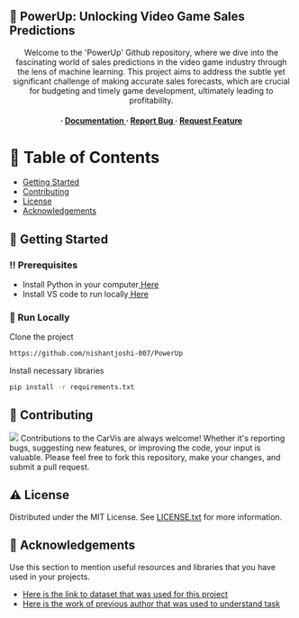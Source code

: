 ## :star2: PowerUp: Unlocking Video Game Sales Predictions
<div align='center'>

<p>Welcome to the 'PowerUp' Github repository, where we dive into the fascinating world of sales predictions in the video game industry through the lens of machine learning. This project aims to address the subtle yet significant challenge of making accurate sales forecasts, which are crucial for budgeting and timely game development, ultimately leading to profitability.</p>
<h4> <span> · </span> <a href="https://github.com/nishantjoshi-007/PowerUp/blob/master/README.md"> Documentation </a> <span> · </span> <a href="https://github.com/nishantjoshi-007/PowerUp/issues"> Report Bug </a> <span> · </span> <a href="https://github.com/nishantjoshi-007/PowerUp/issues"> Request Feature </a> </h4>

</div>


# :notebook_with_decorative_cover: Table of Contents
- [Getting Started](#toolbox-getting-started)
- [Contributing](#wave-contributing)
- [License](#warning-license)
- [Acknowledgements](#gem-acknowledgements)


## :toolbox: Getting Started
### :bangbang: Prerequisites
- Install Python in your computer<a href="https://www.python.org/downloads/"> Here</a>
- Install VS code to run locally<a href="https://code.visualstudio.com/Download"> Here</a>


### :running: Run Locally
Clone the project
```bash
https://github.com/nishantjoshi-007/PowerUp
```
Install necessary libraries
```bash
pip install -r requirements.txt
```


## :wave: Contributing
<img src="https://contrib.rocks/image?repo=Louis3797/awesome-readme-template" /> Contributions to the CarVis are always welcome! Whether it's reporting bugs, suggesting new features, or improving the code, your input is valuable. Please feel free to fork this repository, make your changes, and submit a pull request.

## :warning: License
Distributed under the MIT License. See <a href="https://github.com/nishantjoshi-007/CarVis/blob/main/LICENSE">LICENSE.txt</a> for more information.

## :gem: Acknowledgements
Use this section to mention useful resources and libraries that you have used in your projects.
- [Here is the link to dataset that was used for this project](https://www.kaggle.com/datasets/gregorut/videogamesales/data)
- [Here is the work of previous author that was used to understand task](https://www.kaggle.com/code/omersenol/linear-regression)
